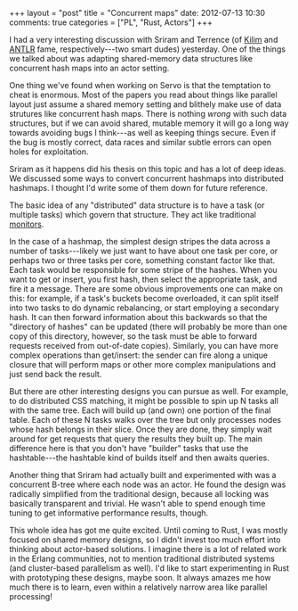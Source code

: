 +++
layout = "post"
title = "Concurrent maps"
date: 2012-07-13 10:30
comments: true
categories = ["PL", "Rust, Actors"]
+++

I had a very interesting discussion with Sriram and Terrence (of
[Kilim][kilim] and [ANTLR][antlr] fame, respectively---two smart
dudes) yesterday. One of the things we talked about was adapting
shared-memory data structures like concurrent hash maps into
an actor setting.

[kilim]: http://www.malhar.net/sriram/kilim/
[antlr]: http://www.antlr.org/

One thing we've found when working on Servo is that the temptation to
cheat is enormous.  Most of the papers you read about things like
parallel layout just assume a shared memory setting and blithely make
use of data strutures like concurrent hash maps.  There is nothing
*wrong* with such data structures, but if we can avoid shared, mutable
memory it will go a long way towards avoiding bugs I think---as well
as keeping things secure.  Even if the bug is mostly correct, data
races and similar subtle errors can open holes for exploitation.

Sriram as it happens did his thesis on this topic and has a lot of
deep ideas.  We discussed some ways to convert concurrent hashmaps
into distributed hashmaps.  I thought I'd write some of them down
for future reference.

The basic idea of any "distributed" data structure is to have a task
(or multiple tasks) which govern that structure.  They act like
traditional [monitors][monitor].  

[monitor]: http://en.wikipedia.org/wiki/Monitor_%28synchronization%29

In the case of a hashmap, the simplest design stripes the data across
a number of tasks---likely we just want to have about one task per
core, or perhaps two or three tasks per core, something constant
factor like that. Each task would be responsible for some stripe of
the hashes.  When you want to get or insert, you first hash, then
select the appropriate task, and fire it a message.  There are some
obvious improvements one can make on this: for example, if a task's
buckets become overloaded, it can split itself into two tasks to do
dynamic rebalancing, or start employing a secondary hash.  It can then
forward information about this backwards so that the "directory of
hashes" can be updated (there will probably be more than one copy of
this directory, however, so the task must be able to forward requests
received from out-of-date copies).  Similarly, you can have more
complex operations than get/insert: the sender can fire along a unique
closure that will perform maps or other more complex manipulations and
just send back the result.

But there are other interesting designs you can pursue as well.  For
example, to do distributed CSS matching, it might be possible to spin
up N tasks all with the same tree.  Each will build up (and own) one
portion of the final table.  Each of these N tasks walks over the tree
but only processes nodes whose hash belongs in their slice.  Once they
are done, they simply wait around for get requests that query the
results they built up.  The main difference here is that you don't
have "builder" tasks that use the hashtable---the hashtable kind of
builds itself and then awaits queries.

Another thing that Sriram had actually built and experimented with was
a concurrent B-tree where each node was an actor.  He found the design
was radically simplified from the traditional design, because all
locking was basically transparent and trivial.  He wasn't able to
spend enough time tuning to get informative performance results,
though.

This whole idea has got me quite excited.  Until coming to Rust, I was
mostly focused on shared memory designs, so I didn't invest too much
effort into thinking about actor-based solutions.  I imagine there is
a lot of related work in the Erlang communities, not to mention
traditional distributed systems (and cluster-based parallelism as
well).  I'd like to start experimenting in Rust with prototyping these
designs, maybe soon.  It always amazes me how much there is to learn,
even within a relatively narrow area like parallel processing!



